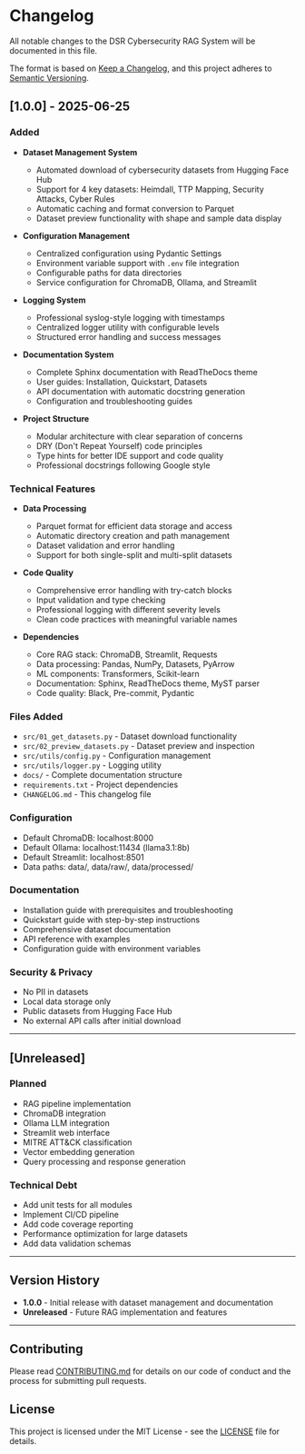 # Changelog

All notable changes to the DSR Cybersecurity RAG System will be documented in this file.

The format is based on [Keep a Changelog](https://keepachangelog.com/en/1.0.0/),
and this project adheres to [Semantic Versioning](https://semver.org/spec/v2.0.0.html).

## [1.0.0] - 2025-06-25

### Added
- **Dataset Management System**
  - Automated download of cybersecurity datasets from Hugging Face Hub
  - Support for 4 key datasets: Heimdall, TTP Mapping, Security Attacks, Cyber Rules
  - Automatic caching and format conversion to Parquet
  - Dataset preview functionality with shape and sample data display

- **Configuration Management**
  - Centralized configuration using Pydantic Settings
  - Environment variable support with `.env` file integration
  - Configurable paths for data directories
  - Service configuration for ChromaDB, Ollama, and Streamlit

- **Logging System**
  - Professional syslog-style logging with timestamps
  - Centralized logger utility with configurable levels
  - Structured error handling and success messages

- **Documentation System**
  - Complete Sphinx documentation with ReadTheDocs theme
  - User guides: Installation, Quickstart, Datasets
  - API documentation with automatic docstring generation
  - Configuration and troubleshooting guides

- **Project Structure**
  - Modular architecture with clear separation of concerns
  - DRY (Don't Repeat Yourself) code principles
  - Type hints for better IDE support and code quality
  - Professional docstrings following Google style

### Technical Features
- **Data Processing**
  - Parquet format for efficient data storage and access
  - Automatic directory creation and path management
  - Dataset validation and error handling
  - Support for both single-split and multi-split datasets

- **Code Quality**
  - Comprehensive error handling with try-catch blocks
  - Input validation and type checking
  - Professional logging with different severity levels
  - Clean code practices with meaningful variable names

- **Dependencies**
  - Core RAG stack: ChromaDB, Streamlit, Requests
  - Data processing: Pandas, NumPy, Datasets, PyArrow
  - ML components: Transformers, Scikit-learn
  - Documentation: Sphinx, ReadTheDocs theme, MyST parser
  - Code quality: Black, Pre-commit, Pydantic

### Files Added
- `src/01_get_datasets.py` - Dataset download functionality
- `src/02_preview_datasets.py` - Dataset preview and inspection
- `src/utils/config.py` - Configuration management
- `src/utils/logger.py` - Logging utility
- `docs/` - Complete documentation structure
- `requirements.txt` - Project dependencies
- `CHANGELOG.md` - This changelog file

### Configuration
- Default ChromaDB: localhost:8000
- Default Ollama: localhost:11434 (llama3.1:8b)
- Default Streamlit: localhost:8501
- Data paths: data/, data/raw/, data/processed/

### Documentation
- Installation guide with prerequisites and troubleshooting
- Quickstart guide with step-by-step instructions
- Comprehensive dataset documentation
- API reference with examples
- Configuration guide with environment variables

### Security & Privacy
- No PII in datasets
- Local data storage only
- Public datasets from Hugging Face Hub
- No external API calls after initial download

---

## [Unreleased]

### Planned
- RAG pipeline implementation
- ChromaDB integration
- Ollama LLM integration
- Streamlit web interface
- MITRE ATT&CK classification
- Vector embedding generation
- Query processing and response generation

### Technical Debt
- Add unit tests for all modules
- Implement CI/CD pipeline
- Add code coverage reporting
- Performance optimization for large datasets
- Add data validation schemas

---

## Version History

- **1.0.0** - Initial release with dataset management and documentation
- **Unreleased** - Future RAG implementation and features

---

## Contributing

Please read [CONTRIBUTING.md](CONTRIBUTING.md) for details on our code of conduct and the process for submitting pull requests.

## License

This project is licensed under the MIT License - see the [LICENSE](LICENSE) file for details.
